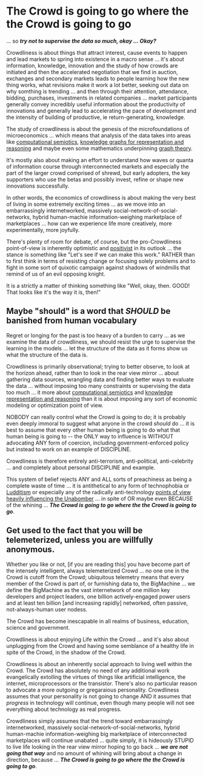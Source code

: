 # The Crowd is going to go where the the Crowd is going to go

... so ***try not to supervise the data so much, okay ... Okay?***

Crowdliness is about things that attract interest, cause events to happen and lead markets to spring into existence in a macro sense ... it's about information, knowledge, innovation and the study of how crowds are initiated and then the accelerated negotiation that we find in auction, exchanges and secondary markets leads to people learning how the new thing works, what revisions make it work a lot better, seeking out data on why somthing is trending ... and then through their attention, attendance, bidding, purchases, investments in related companies ... market participants generally convey incredibly useful information about the productivity of innovations and generally lead to accelerating the pace of development and the intensity of building of productive, ie return-generating, knowledge.

The study of crowdliness is about the genesis of the microfoundations of microeconomics ... which means that analysis of the data takes into areas like [computational semiotics](https://en.wikipedia.org/wiki/Computational_semiotics), [knowledge graphs for representation and reasoning](https://en.wikipedia.org/wiki/Knowledge_representation_and_reasoning) and maybe even some mathematics underpinning [graph theory](https://en.wikipedia.org/wiki/Graph_theory).

It's mostly also about making an effort to understand how waves or quanta of information course through interconnected markets and especially the part of the larger crowd comprised of shrewd, but early adopters, the key supporters who use the betas and possibly invest, refine or shape new innovations successfully.

In other words, the economics of crowdliness is about making the very best of living in some extremely exciting times ... as we move into an embarrassingly internetworked, massively social-network-of-social-networks, hybrid human-machie information-weighing marketplace of marketplaces ... how can we experience life more creatively, more experimentally, more joyfully.

There's plenty of room for debate, of course, but the pro-Crowdliness point-of-view is inherently optimistic and [positivist](https://en.wikipedia.org/wiki/Positivism) in its outlook ... the stance is something like "Let's see if we can make this work." RATHER than to first think in terms of resisting change or focusing solely problems and to fight in some sort of quixotic campaign against shadows of windmills that remind of us of an evil opposing knight.   

It is a strictly a matter of thinking something like "Well, okay, then. GOOD! That looks like it's the way it is, then!" 

## Maybe "should" is a word that *SHOULD* be banished from human vocabulary

Regret or longing for the past is too heavy of a burden to carry ... as we examine the data of crowdliness, we should resist the urge to supervise the learning in the models ... let the structure of the data as it forms show us what the structure of the data is.

Crowdliness is primarily observational; trying to better observe, to look at the horizon ahead, rather than to look in the rear view mirror ... about gathering data sources, wrangling data and finding better ways to evaluate the data ... without imposing too many constraints or supervising the data too much ...  it more about [computational semiotics](https://en.wikipedia.org/wiki/Computational_semiotics) and [knowledge representation and reasoning](https://en.wikipedia.org/wiki/Knowledge_representation_and_reasoning) than it is about imposing any sort of economic modeling or optimization point of view.

NOBODY can really control what the Crowd is going to do; it is probably even deeply immoral to suggest what anyone in the crowd *should* do ... it is best to assume that every other human being is going to do what that human being is going to -- the ONLY way to influence is WITHOUT advocating ANY form of coercion, including government-enforced policy but instead to work on an example of DISCIPLINE. 

Crowdliness is therefore entirely anti-terrorism, anti-political, anti-celebrity ... and completely about personal DISCIPLINE and example.

This system of belief rejects ANY and ALL sorts of preachiness as being a complete waste of time ... it is antithetical to any form of technophobia or [Ludditism](https://en.wikipedia.org/wiki/Luddite) or especially any of the radically anti-technology [points of view heavily influencing the Unabomber](https://en.wikipedia.org/wiki/Unabomber_Manifesto#Influences) ... in spite of OR maybe even BECAUSE of the whining ... ***The Crowd is going to go where the the Crowd is going to go***.

## Get used to the fact that you will be telemeterized, unless you are willfully anonymous. 

Whether you like or not, [if you are reading this] you have become part of the intensely intelligent, always telemeterized Crowd ... no one one in the Crowd is cutoff from the Crowd; ubiquitous telemetry means that every member of the Crowd is part of, or furnishing data to, the BigMachine ... we define the BigMachine as the vast internetwork of one million key developers and project leaders, one billion actively-engaged power users and at least ten billion [and increasing rapidly] networked, often passive, not-always-human user nodess.

The Crowd has become inescapable in all realms of business, education, science and government. 

Crowdliness is about enjoying Life within the Crowd ... and it's also about unplugging from the Crowd and having some semblance of a healthy life in spite of the Crowd, in the shadow of the Crowd.

Crowdliness is about an inherently social approach to living well within the Crowd. The Crowd has absolutely no need of any additional work evangelically extolling the virtues of things like artificial intelligence, the internet, microprocessors or the transistor. There's also no particular reason to advocate a more outgoing or gregaraious personality. Crowdliness assumes that your personality is not going to change AND it assumes that *progress* in technology will continue, even though many people will not see everything about technology as real progress.

Crowdliness simply assumes that the trend toward embarrassingly internetworked, massively social-network-of-social-networks, hybrid human-machie information-weighing big marketplace of interconnected marketplaces will continue unabated ... quite simply, it is hideously STUPID to live life looking in the rear view mirror hoping to go back ... ***we are not going that way*** and no amount of whining will bring about a change in direction, because ... ***The Crowd is going to go where the the Crowd is going to go***.  
